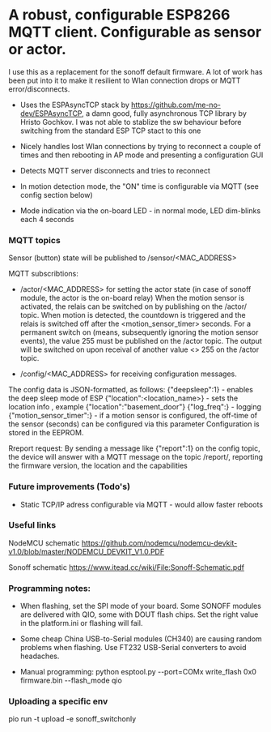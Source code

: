 # A robust, configurable ESP8266 MQTT client. Configurable as sensor or actor.

I use this as a replacement for the sonoff default firmware. A lot of work has been put into it to make it resilient to Wlan connection drops or MQTT error/disconnects.

* Uses the ESPAsyncTCP stack by https://github.com/me-no-dev/ESPAsyncTCP, a damn good, fully asynchronous TCP library by Hristo Gochkov. I was not able to stablize the sw behaviour before switching from the standard ESP TCP stact to this one
* Nicely handles lost Wlan connections by trying to reconnect a couple of times and then rebooting in AP mode and presenting a configuration GUI
* Detects MQTT server disconnects and tries to reconnect

* In motion detection mode, the "ON" time is configurable via MQTT (see config section below)
* Mode indication via the on-board LED - in normal mode, LED dim-blinks each 4 seconds


### MQTT topics
Sensor (button) state will be published to /sensor/<MAC_ADDRESS>

MQTT subscribtions:
 * /actor/<MAC_ADDRESS> for setting the actor state (in case of sonoff module, the actor is the on-board relay)
 When the motion sensor is activated, the relais can be switched on by publishing on the /actor/ topic. When motion is detected, the countdown is triggered and the relais is switched off after the <motion_sensor_timer> seconds. 
 For a permanent switch on (means, subsequently ignoring the motion sensor events), the value 255 must be published on the /actor topic. 
 The output will be switched on upon receival of another value <> 255 on the /actor topic.
 
 * /config/<MAC_ADDRESS> for receiving configuration messages.

The config data is JSON-formatted, as follows:
{"deepsleep":1} - enables the deep sleep mode of ESP
{"location":<location_name>} - sets the location info , example {"location":"basement_door"}
{"log_freq":<int>} - logging
{"motion_sensor_timer":<int>} - if a motion sensor is configured, the off-time of the sensor (seconds) can be configured via this parameter
Configuration is stored in the EEPROM.

Rreport request:
By sending a message like {"report":1} on the config topic, the device will answer with a MQTT message on the topic /report/<MAC>, reporting the firmware version, the location and the capabilities

### Future improvements (Todo's)
* Static TCP/IP adress configurable via MQTT - would allow faster reboots

### Useful links
NodeMCU schematic https://github.com/nodemcu/nodemcu-devkit-v1.0/blob/master/NODEMCU_DEVKIT_V1.0.PDF

Sonoff schematic https://www.itead.cc/wiki/File:Sonoff-Schematic.pdf

### Programming notes:
* When flashing, set the SPI mode of your board. Some SONOFF modules are delivered with QIO, some with DOUT flash chips. Set the right value in the platform.ini or flashing will fail. 

* Some cheap China USB-to-Serial modules (CH340) are causing random problems when flashing. Use FT232 USB-Serial converters to avoid headaches.

* Manual programming:
python esptool.py --port=COMx write_flash 0x0 firmware.bin --flash_mode qio

### Uploading a specific env

pio run -t upload -e sonoff_switchonly